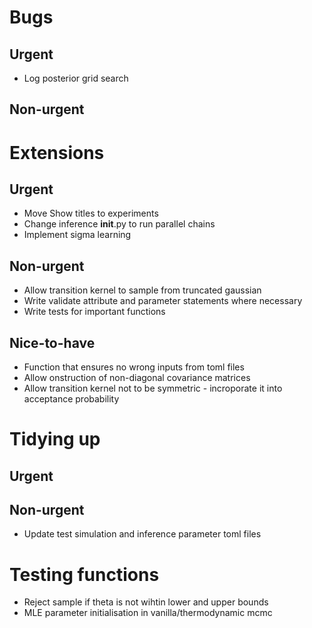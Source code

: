 # Bugs

## Urgent
- Log posterior grid search

## Non-urgent

# Extensions

## Urgent
- Move Show titles to experiments
- Change inference __init__.py to run parallel chains
- Implement sigma learning

## Non-urgent
- Allow transition kernel to sample from truncated gaussian
- Write validate attribute and parameter statements where necessary
- Write tests for important functions

## Nice-to-have
- Function that ensures no wrong inputs from toml files
- Allow onstruction of non-diagonal covariance matrices
- Allow transition kernel not to be symmetric - incroporate it into acceptance probability

# Tidying up

## Urgent

## Non-urgent
- Update test simulation and inference parameter toml files

# Testing functions
- Reject sample if theta is not wihtin lower and upper bounds
- MLE parameter initialisation in vanilla/thermodynamic mcmc